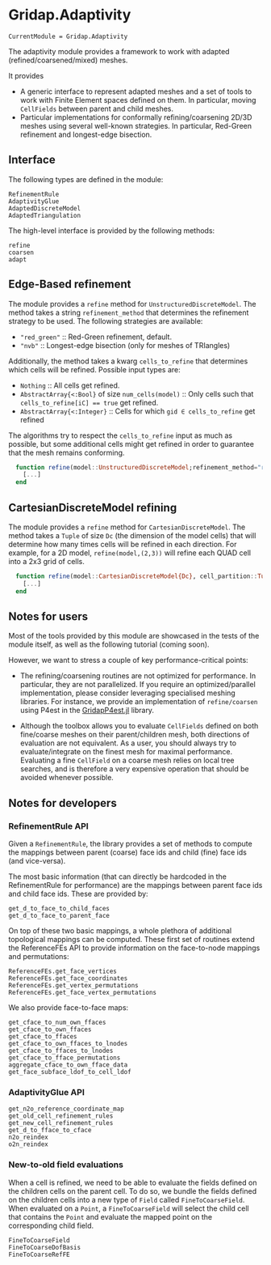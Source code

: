# Gridap.Adaptivity

```@meta
CurrentModule = Gridap.Adaptivity
```

The adaptivity module provides a framework to work with adapted (refined/coarsened/mixed) meshes.

It provides

- A generic interface to represent adapted meshes and a set of tools to work with Finite Element spaces defined on them. In particular, moving `CellFields` between parent and child meshes.
- Particular implementations for conformally refining/coarsening 2D/3D meshes using several well-known strategies. In particular, Red-Green refinement and longest-edge bisection.

## Interface

The following types are defined in the module:

```@docs
RefinementRule
AdaptivityGlue
AdaptedDiscreteModel
AdaptedTriangulation
```

The high-level interface is provided by the following methods:

```@docs
refine
coarsen
adapt
```

## Edge-Based refinement

The module provides a `refine` method for `UnstructuredDiscreteModel`. The method takes a string `refinement_method`
that determines the refinement strategy to be used. The following strategies are available:

- `"red_green"` :: Red-Green refinement, default.
- `"nvb"` :: Longest-edge bisection (only for meshes of TRIangles)

Additionally, the method takes a kwarg `cells_to_refine` that determines which cells will be refined.
Possible input types are:

- `Nothing` :: All cells get refined.
- `AbstractArray{<:Bool}` of size `num_cells(model)` :: Only cells such that `cells_to_refine[iC] == true` get refined.
- `AbstractArray{<:Integer}` :: Cells for which `gid ∈ cells_to_refine` get refined

The algorithms try to respect the `cells_to_refine` input as much as possible, but some additional cells
might get refined in order to guarantee that the mesh remains conforming.

```julia
  function refine(model::UnstructuredDiscreteModel;refinement_method="red_green",kwargs...)
    [...]
  end
```

## CartesianDiscreteModel refining

The module provides a `refine` method for `CartesianDiscreteModel`. The method takes a `Tuple` of size `Dc`
(the dimension of the model cells) that will determine how many times cells will be refined in
each direction. For example, for a 2D model, `refine(model,(2,3))` will refine each QUAD cell into
a 2x3 grid of cells.

```julia
  function refine(model::CartesianDiscreteModel{Dc}, cell_partition::Tuple) where Dc
    [...]
  end
```

## Notes for users

Most of the tools provided by this module are showcased in the tests of the module itself, as well as the following tutorial (coming soon).

However, we want to stress a couple of key performance-critical points:

- The refining/coarsening routines are not optimized for performance. In particular, they are not parallelized.
  If you require an optimized/parallel implementation, please consider leveraging specialised meshing libraries. For instance, we provide an implementation of `refine/coarsen` using P4est in the [GridapP4est.jl](https://github.com/gridap/GridapP4est.jl) library.

- Although the toolbox allows you to evaluate `CellFields` defined on both fine/coarse meshes on their parent/children mesh, both directions of evaluation are not equivalent. As a user, you should always try to evaluate/integrate on the finest mesh for maximal performance. Evaluating a fine `CellField` on a coarse mesh relies on local tree searches, and is therefore a very expensive operation that should be avoided whenever possible.

## Notes for developers

### RefinementRule API

Given a `RefinementRule`, the library provides a set of methods to compute the mappings between parent (coarse) face ids and child (fine) face ids (and vice-versa).

The most basic information (that can directly be hardcoded in the RefinementRule for performance) are the mappings between parent face ids and child face ids. These are provided by:

```@docs
get_d_to_face_to_child_faces
get_d_to_face_to_parent_face
```

On top of these two basic mappings, a whole plethora of additional topological mappings can be computed.
These first set of routines extend the ReferenceFEs API to provide information on the face-to-node mappings and permutations:

```@docs
ReferenceFEs.get_face_vertices
ReferenceFEs.get_face_coordinates
ReferenceFEs.get_vertex_permutations
ReferenceFEs.get_face_vertex_permutations
```

We also provide face-to-face maps:

```@docs
get_cface_to_num_own_ffaces
get_cface_to_own_ffaces
get_cface_to_ffaces
get_cface_to_own_ffaces_to_lnodes
get_cface_to_ffaces_to_lnodes
get_cface_to_fface_permutations
aggregate_cface_to_own_fface_data
get_face_subface_ldof_to_cell_ldof
```

### AdaptivityGlue API

```@docs
get_n2o_reference_coordinate_map
get_old_cell_refinement_rules
get_new_cell_refinement_rules
get_d_to_fface_to_cface
n2o_reindex
o2n_reindex
```

### New-to-old field evaluations

When a cell is refined, we need to be able to evaluate the fields defined on the children cells on the parent cell. To do so, we bundle the fields defined on the children cells into a new type of `Field` called `FineToCoarseField`. When evaluated on a `Point`, a `FineToCoarseField` will select the child cell that contains the `Point` and evaluate the mapped point on the corresponding child field.

```@docs
FineToCoarseField
FineToCoarseDofBasis
FineToCoarseRefFE
```
